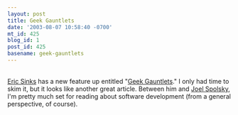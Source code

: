 ```yaml
---
layout: post
title: Geek Gauntlets
date: '2003-08-07 10:58:40 -0700'
mt_id: 425
blog_id: 1
post_id: 425
basename: geek-gauntlets
---
```

<br /><a href="http://www.ericsinks.com/">Eric Sinks</a> has a new feature up entitled "<a href="http://software.ericsink.com/Geek_Gauntlets.html">Geek Gauntlets</a>." I only had time to skim it, but it looks like another great article. Between him and <a href="http://www.joelonsoftware.com/">Joel Spolsky</a>, I'm pretty much set for reading about software development (from a general perspective, of course).<br /><br /><br />
